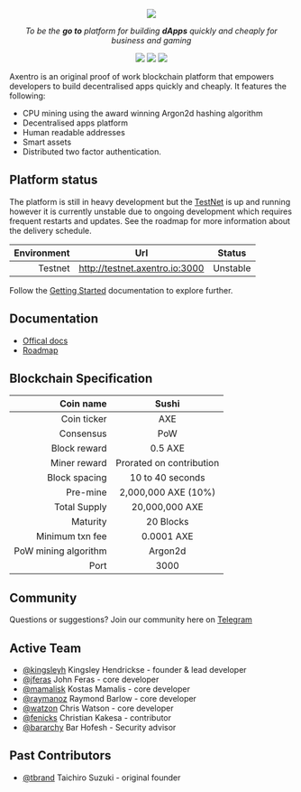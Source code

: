 <p align="center">
  <img src="https://raw.githubusercontent.com/Axentro/Axentro/master/imgs/sc_logo_light.svg?sanitize=true"/>
</p>

<p align="center"><i>To be the <b>go to</b> platform for building <b>dApps</b> quickly and cheaply for business and gaming</i></p>

<p align="center">
<a href="https://circleci.com/gh/Axentro/Axentro/tree/master"><img src="https://circleci.com/gh/Axentro/Axentro/tree/master.png?circle-token=099c1a2ed8be9aebf10eb09f79d65dfa4b05cf8e"></a>
<a href="https://t.me/sushichainhq"><img src="https://img.shields.io/static/v1.svg?label=chat&message=telegram&color=informational"/></a>
<a href="https://twitter.com/sushichainhq"><img src="https://img.shields.io/twitter/follow/sushichainhq.svg?label=Follow&style=social"/></a>
</p>

Axentro is an original proof of work blockchain platform that empowers developers to build decentralised apps quickly and cheaply. It features the following:

* CPU mining using the award winning Argon2d hashing algorithm
* Decentralised apps platform
* Human readable addresses
* Smart assets
* Distributed two factor authentication.

## Platform status

The platform is still in heavy development but the [TestNet](http://testnet.axentro.io:3000) is up and running however it is currently unstable due to ongoing  development which requires frequent restarts and updates. See the roadmap for more information about the delivery schedule.

|          Environment |                Url                |    Status    |
| -------------------: | :-------------------------------: | :----------: |
|              Testnet | http://testnet.axentro.io:3000 |   Unstable   |

Follow the [Getting Started](https://guide.axentro.io/) documentation to explore further.

## Documentation

* [Offical docs](https://guide.axentro.io/)
* [Roadmap](https://axentro.io/#roadmap)

## Blockchain Specification

|            Coin name |          Sushi           |
| -------------------: | :----------------------: |
|          Coin ticker |           AXE            |
|            Consensus |           PoW            |
|         Block reward |        0.5 AXE           |
|         Miner reward | Prorated on contribution |
|        Block spacing |     10 to 40 seconds     |
|             Pre-mine |  2,000,000 AXE (10%)     |
|         Total Supply |     20,000,000 AXE       |
|             Maturity |        20 Blocks         |
|      Minimum txn fee |       0.0001 AXE         |
| PoW mining algorithm |         Argon2d          |
|                 Port |           3000           |



## Community

Questions or suggestions? Join our community here on [Telegram](https://t.me/sushichainhq)

## Active Team

- [@kingsleyh](https://github.com/kingsleyh) Kingsley Hendrickse - founder & lead developer
- [@jferas](https://github.com/jferas) John Feras - core developer
- [@mamalisk](https://github.com/mamalisk) Kostas Mamalis - core developer
- [@raymanoz](https://github.com/raymanoz) Raymond Barlow - core developer
- [@watzon](https://github.com/watzon) Chris Watson - core developer
- [@fenicks](https://github.com/fenicks) Christian Kakesa - contributor
- [@bararchy](https://github.com/bararchy) Bar Hofesh - Security advisor

## Past Contributors

- [@tbrand](https://github.com/tbrand) Taichiro Suzuki - original founder
